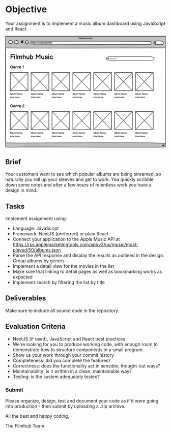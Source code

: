 # Objective
Your assignment is to implement a music album dashboard using JavaScript and React.

![UI mockup](frontend.png)

## Brief
Your customers want to see which popular albums are being streamed, so naturally you roll up your sleeves and get to work. You quickly scribble down some notes and after a few hours of relentless work you have a design in mind.

## Tasks
Implement assignment using:
- Language: JavaScript
- Framework: NextJS (preferred) or plain React
- Connect your application to the Apple Music API at
https://rss.applemarketingtools.com/api/v2/us/music/most-played/50/albums.json
- Parse the API response and display the results as outlined in the design. Group albums by genres.
- Implement a detail view for the movies in the list
- Make sure that linking to detail pages as well as bookmarking works as expected
- Implement search by filtering the list by title

## Deliverables
Make sure to include all source code in the repository.

## Evaluation Criteria
- NextJS (if used), JavaScript and React best practices
- We're looking for you to produce working code, with enough room to demonstrate how to structure components in a small program.
- Show us your work through your commit history
- Completeness: did you complete the features?
- Correctness: does the functionality act in sensible, thought-out ways?
- Maintainability: is it written in a clean, maintainable way?
- Testing: is the system adequately tested?

### Submit
Please organize, design, test and document your code as if it were going into production - then submit by uploading a .zip archive.

All the best and happy coding,

The Filmhub Team
